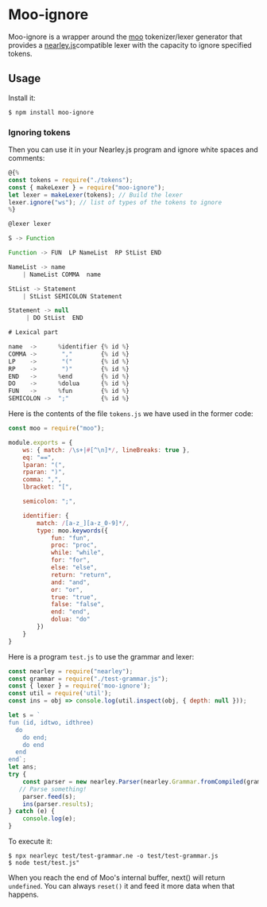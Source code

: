 # Moo-ignore

Moo-ignore is a wrapper around the [moo](https://www.npmjs.com/package/moo) tokenizer/lexer generator that provides a [nearley.js](https://github.com/hardmath123/nearley)compatible lexer with the capacity to ignore specified tokens.


## Usage

Install it: 

```
$ npm install moo-ignore
``` 

### Ignoring tokens

Then you can use it in your Nearley.js program and ignore white spaces and comments:


```js
@{%
const tokens = require("./tokens");
const { makeLexer } = require("moo-ignore");
let lexer = makeLexer(tokens); // Build the lexer
lexer.ignore("ws"); // list of types of the tokens to ignore
%}

@lexer lexer

S -> Function  

Function -> FUN  LP NameList  RP StList END  

NameList -> name  
    | NameList COMMA  name 

StList -> Statement   
    | StList SEMICOLON Statement 

Statement -> null  
     | DO StList  END 

# Lexical part

name  ->      %identifier {% id %}
COMMA ->       ","        {% id %}
LP    ->       "("        {% id %}
RP    ->       ")"        {% id %}
END   ->      %end        {% id %}
DO    ->      %dolua      {% id %}
FUN   ->      %fun        {% id %}
SEMICOLON ->  ";"         {% id %}
```

Here is the contents of the file `tokens.js` we have used in the former code:

```js
const moo = require("moo");

module.exports = {
    ws: { match: /\s+|#[^\n]*/, lineBreaks: true },
    eq: "==",
    lparan: "(",
    rparan: ")",
    comma: ",",
    lbracket: "[",

    semicolon: ";",

    identifier: {
        match: /[a-z_][a-z_0-9]*/,
        type: moo.keywords({
            fun: "fun",
            proc: "proc",
            while: "while",
            for: "for",
            else: "else",
            return: "return",
            and: "and",
            or: "or",
            true: "true",
            false: "false",
            end: "end",
            dolua: "do"
        })
    }
}
```

Here is a program `test.js` to use the grammar and lexer:

```js
const nearley = require("nearley");
const grammar = require("./test-grammar.js");
const { lexer } = require('moo-ignore');
const util = require('util');
const ins = obj => console.log(util.inspect(obj, { depth: null }));

let s = `
fun (id, idtwo, idthree)  
  do  
    do end;
    do end
  end 
end`;
let ans;
try {
    const parser = new nearley.Parser(nearley.Grammar.fromCompiled(grammar));
   // Parse something!
    parser.feed(s);
    ins(parser.results);
} catch (e) {
    console.log(e);
}
```

To execute it:

```
$ npx nearleyc test/test-grammar.ne -o test/test-grammar.js
$ node test/test.js"
```

When you reach the end of Moo's internal buffer, next() will return `undefined`. You can always `reset()` it and feed it more data when that happens.

